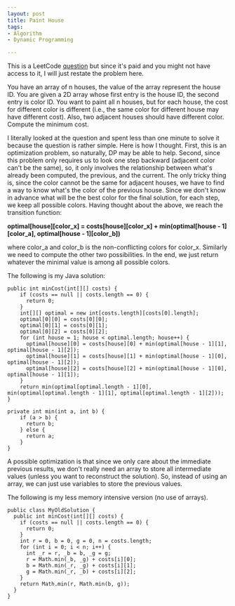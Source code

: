 ```yaml
---
layout: post
title: Paint House
tags:
- Algorithm
- Dynamic Programming

---
```


This is a LeetCode [question](https://leetcode.com/problems/paint-house/) but since it's paid and you might not have access to it, I will just restate the problem here.

You have an array of n houses, the value of the array represent the house ID. You are given a 2D array whose first entry is the house ID, the second entry is color ID. You want to paint all n houses, but for each house, the cost for different color is different (i.e., the same color for different house may have different cost). Also, two adjacent houses should have different color. Compute the minimum cost.

I literally looked at the question and spent less than one minute to solve it because the question is rather simple. Here is how I thought. First, this is an optimization problem, so naturally, DP may be able to help. Second, since this problem only requires us to look one step backward (adjacent color can't be the same), so, it only involves the relationship between what's already been computed, the previous, and the current. The only tricky thing is, since the color cannot be the same for adjacent houses, we have to find a way to know what's the color of the previous house. Since we don't know in advance what will be the best color for the final solution, for each step, we keep all possible colors. Having thought about the above, we reach the transition function:

**optimal[house][color_x] = costs[house][color_x] + min(optimal[house - 1][color_a], optimal[house - 1][color_b])**

where color\_a and color\_b is the non-conflicting colors for color\_x. Similarly we need to compute the other two possibilities. In the end, we just return whatever the minimal value is among all possible colors.

The following is my Java solution:

```
public int minCost(int[][] costs) {
    if (costs == null || costs.length == 0) {
      return 0;
    }
    int[][] optimal = new int[costs.length][costs[0].length];
    optimal[0][0] = costs[0][0];
    optimal[0][1] = costs[0][1];
    optimal[0][2] = costs[0][2];
    for (int house = 1; house < optimal.length; house++) {
      optimal[house][0] = costs[house][0] + min(optimal[house - 1][1], optimal[house - 1][2]);
      optimal[house][1] = costs[house][1] + min(optimal[house - 1][0], optimal[house - 1][2]);
      optimal[house][2] = costs[house][2] + min(optimal[house - 1][0], optimal[house - 1][1]);
    }
    return min(optimal[optimal.length - 1][0], min(optimal[optimal.length - 1][1], optimal[optimal.length - 1][2]));
}

private int min(int a, int b) {
    if (a > b) {
      return b;
    } else {
      return a;
    }
}
```

A possible optimization is that since we only care about the immediate previous results, we don't really need an array to store all intermediate values (unless you want to reconstruct the solution). So, instead of using an array, we can just use variables to store the previous values.

The following is my less memory intensive version (no use of arrays).

```
public class MyOldSolution {
  public int minCost(int[][] costs) {
    if (costs == null || costs.length == 0) {
      return 0;
    }
    int r = 0, b = 0, g = 0, n = costs.length;
    for (int i = 0; i < n; i++) {
      int _r = r, _b = b, _g = g;
      r = Math.min(_b, _g) + costs[i][0];
      b = Math.min(_r, _g) + costs[i][1];
      g = Math.min(_r, _b) + costs[i][2];
    }
    return Math.min(r, Math.min(b, g));
  }
}
```